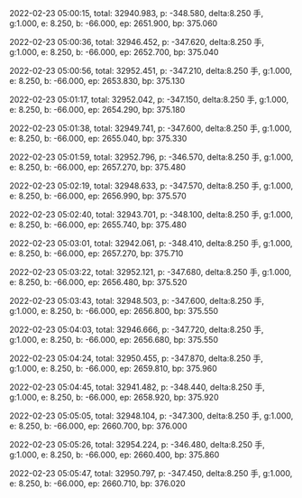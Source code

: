 2022-02-23 05:00:15, total: 32940.983, p: -348.580, delta:8.250 手, g:1.000, e: 8.250, b: -66.000, ep: 2651.900, bp: 375.060

2022-02-23 05:00:36, total: 32946.452, p: -347.620, delta:8.250 手, g:1.000, e: 8.250, b: -66.000, ep: 2652.700, bp: 375.040

2022-02-23 05:00:56, total: 32952.451, p: -347.210, delta:8.250 手, g:1.000, e: 8.250, b: -66.000, ep: 2653.830, bp: 375.130

2022-02-23 05:01:17, total: 32952.042, p: -347.150, delta:8.250 手, g:1.000, e: 8.250, b: -66.000, ep: 2654.290, bp: 375.180

2022-02-23 05:01:38, total: 32949.741, p: -347.600, delta:8.250 手, g:1.000, e: 8.250, b: -66.000, ep: 2655.040, bp: 375.330

2022-02-23 05:01:59, total: 32952.796, p: -346.570, delta:8.250 手, g:1.000, e: 8.250, b: -66.000, ep: 2657.270, bp: 375.480

2022-02-23 05:02:19, total: 32948.633, p: -347.570, delta:8.250 手, g:1.000, e: 8.250, b: -66.000, ep: 2656.990, bp: 375.570

2022-02-23 05:02:40, total: 32943.701, p: -348.100, delta:8.250 手, g:1.000, e: 8.250, b: -66.000, ep: 2655.740, bp: 375.480

2022-02-23 05:03:01, total: 32942.061, p: -348.410, delta:8.250 手, g:1.000, e: 8.250, b: -66.000, ep: 2657.270, bp: 375.710

2022-02-23 05:03:22, total: 32952.121, p: -347.680, delta:8.250 手, g:1.000, e: 8.250, b: -66.000, ep: 2656.480, bp: 375.520

2022-02-23 05:03:43, total: 32948.503, p: -347.600, delta:8.250 手, g:1.000, e: 8.250, b: -66.000, ep: 2656.800, bp: 375.550

2022-02-23 05:04:03, total: 32946.666, p: -347.720, delta:8.250 手, g:1.000, e: 8.250, b: -66.000, ep: 2656.680, bp: 375.550

2022-02-23 05:04:24, total: 32950.455, p: -347.870, delta:8.250 手, g:1.000, e: 8.250, b: -66.000, ep: 2659.810, bp: 375.960

2022-02-23 05:04:45, total: 32941.482, p: -348.440, delta:8.250 手, g:1.000, e: 8.250, b: -66.000, ep: 2658.920, bp: 375.920

2022-02-23 05:05:05, total: 32948.104, p: -347.300, delta:8.250 手, g:1.000, e: 8.250, b: -66.000, ep: 2660.700, bp: 376.000

2022-02-23 05:05:26, total: 32954.224, p: -346.480, delta:8.250 手, g:1.000, e: 8.250, b: -66.000, ep: 2660.400, bp: 375.860

2022-02-23 05:05:47, total: 32950.797, p: -347.450, delta:8.250 手, g:1.000, e: 8.250, b: -66.000, ep: 2660.710, bp: 376.020